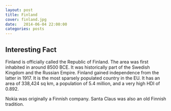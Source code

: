 ```yaml
---
layout: post
title: Finland
cover: finland.jpg
date:   2014-06-04 22:00:00
categories: posts
---
```


## Interesting Fact

Finland is officially called the Republic of Finland. The area was first inhabited in around 8500 BCE. It was historically part of the Swedish Kingdom and the Russian Empire. Finland gained independence from the latter in 1917. 
It is the most sparsely populated country in the EU. It has an area of 338,424 sq km, a population of 5.4 million, and a very high HDI of 0.892. 

Nokia was originally a Finnish company. Santa Claus was also an old Finnish tradition.